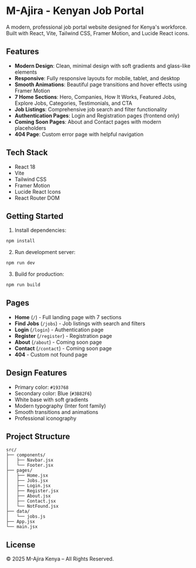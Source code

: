 # M-Ajira - Kenyan Job Portal

A modern, professional job portal website designed for Kenya's workforce. Built with React, Vite, Tailwind CSS, Framer Motion, and Lucide React icons.

## Features

- **Modern Design**: Clean, minimal design with soft gradients and glass-like elements
- **Responsive**: Fully responsive layouts for mobile, tablet, and desktop
- **Smooth Animations**: Beautiful page transitions and hover effects using Framer Motion
- **7 Home Sections**: Hero, Companies, How It Works, Featured Jobs, Explore Jobs, Categories, Testimonials, and CTA
- **Job Listings**: Comprehensive job search and filter functionality
- **Authentication Pages**: Login and Registration pages (frontend only)
- **Coming Soon Pages**: About and Contact pages with modern placeholders
- **404 Page**: Custom error page with helpful navigation

## Tech Stack

- React 18
- Vite
- Tailwind CSS
- Framer Motion
- Lucide React Icons
- React Router DOM

## Getting Started

1. Install dependencies:
```bash
npm install
```

2. Run development server:
```bash
npm run dev
```

3. Build for production:
```bash
npm run build
```

## Pages

- **Home** (`/`) - Full landing page with 7 sections
- **Find Jobs** (`/jobs`) - Job listings with search and filters
- **Login** (`/login`) - Authentication page
- **Register** (`/register`) - Registration page
- **About** (`/about`) - Coming soon page
- **Contact** (`/contact`) - Coming soon page
- **404** - Custom not found page

## Design Features

- Primary color: `#193768`
- Secondary color: Blue (`#3B82F6`)
- White base with soft gradients
- Modern typography (Inter font family)
- Smooth transitions and animations
- Professional iconography

## Project Structure

```
src/
├── components/
│   ├── Navbar.jsx
│   └── Footer.jsx
├── pages/
│   ├── Home.jsx
│   ├── Jobs.jsx
│   ├── Login.jsx
│   ├── Register.jsx
│   ├── About.jsx
│   ├── Contact.jsx
│   └── NotFound.jsx
├── data/
│   └── jobs.js
├── App.jsx
└── main.jsx
```

## License

© 2025 M-Ajira Kenya – All Rights Reserved.
